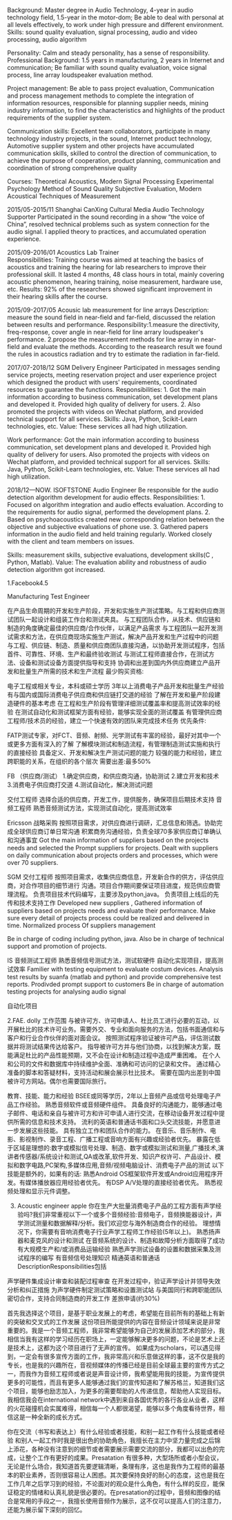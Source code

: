 Background: Master degree in Audio Technology, 4-year in audio technology field, 1.5-year in the motor-dom; Be able to deal with personal at all levels effectively, to work under high pressure and different environment.
Skills: sound quality evaluation, signal processing, audio and video processing, audio algorithm

Personality: Calm and steady personality, has a sense of responsibility.
Professional Background: 1.5 years in manufacturing, 2 years in Internet and communication; Be familiar with sound quality evaluation, voice signal process, line array loudspeaker evaluation method.

Project management: Be able to pass project evaluation, Communication and process management methods to complete the integration of information resources, responsible for planning supplier needs, mining industry information, to find the characteristics and highlights of the product requirements of the supplier system.

Communication skills: Excellent team collaborators, participate in many technology industry projects, in the sound, Internet product technology, Automotive supplier system and other projects have accumulated communication skills, skilled to control the direction of communication, to achieve the purpose of cooperation, product planning, communication and coordination of strong comprehensive quality






Courses: Theoretical Acoustics, Modern Signal Processing
Experimental Psychology Method of Sound Quality Subjective Evaluation, Modern Acoustical Techniques of Measurement

2015/05-2015/11 Shanghai CanXing Cultural Media Audio Technology Supporter
Participated in the sound recording in a show “the voice of China”, resolved technical problems such as system connection for the audio signal. I applied theory to practices, and accumulated operation experience. 

2015/09-2016/01  Acoustics Lab         Trainer                    
Responsibilities: Training course was aimed at teaching the basics of acoustics and training the hearing for lab researchers to improve their professional skill. It lasted 4 months, 48 class hours in total, mainly covering acoustic phenomenon, hearing training, noise measurement, hardware use, etc. 
Results: 92% of the researchers showed significant improvement in their hearing skills after the course.

2015/09-2017/05 Acousic lab   measurement for line arrays
Description: measure the sound field in near-field and far-field, discussed the relation between results and performance. 
Responsibility:1.measure the directivity, freq-response, cover angle in near-field for line arrary loudspeaker's performance. 
2.propose the measurement methods for line array in near-field and evaluate the methods. 
According to the reasearch result we found the rules in acoustics radiation and try to estimate the radiation in far-field.


2017/07-2018/12  SGM  Delivery Engineer
Participated in messages sending service projects, meeting reservation project and user experience project which designed the product with users' requirements, coordinated resources to guarantee the functions. 
Responsibilities: 1. Got the main information according to business communication, set development plans and developed it. Provided high quality of delivery for users. 2. Also promoted the projects with videos on Wechat platform, and provided technical support for all services. 
Skills: Java, Python, Scikit-Learn technologies, etc. 
Value: These services all had high utilization.


Work performance: Got the main information according to business communication, set development plans and developed it. Provided high quality of delivery for users. Also promoted the projects with videos on Wechat platform, and provided technical support for all services. 
Skills: Java, Python, Scikit-Learn technologies, etc. 
Value: These services all had high utilization.





2018/12—NOW.  ISOFTSTONE  Audio Engineer
Be responsible for the audio detection algorithm development for audio effects. 
Responsibilities: 1. Focused on algorithm integration and audio effects evaluation. According to the requirements for audio signal, performed the development plans. 2. Based on psychoacoustics created new corresponding relation between the objective and subjective evaluations of phone use. 3. Gathered papers information in the audio field and held training regularly. Worked closely with the client and team members on issues. 

Skills: measurement skills, subjective evaluations, development skills(C , Python, Matlab). 
Value: The evaluation ability and robustness of audio detection algorithm got increased.



1.Facebook4.5

Manufacturing Test Engineer

在产品生命周期的开发和生产阶段，开发和实施生产测试策略。与工程和供应商测试团队一起设计和组装工作台和测试夹具。
与工程团队合作，从技术、供应链和制造的角度确定最佳的供应商/合作伙伴，以满足产品需求
与工程团队一起开发测试需求和方法，在供应商现场实施生产测试，解决产品开发和生产过程中的问题
与工程、供应链、制造、质量和供应商团队直接沟通，以协助开发测试程序，包括首件、可靠性、环境、生产和最终验收测试
与测试工程师直接合作，在测试方法、设备和测试设备方面提供指导和支持
协调和出差到国内外供应商建立产品开发和批量生产所需的技术和生产流程
最少购买资格:


电子工程或相关专业，本科或硕士学历
3年以上消费电子产品开发和批量生产经验
有与国内或国际消费电子供应商和供应链打交道的经验
了解在开发和量产阶段建造硬件的基本考虑
在工程和生产阶段有管理详细测试覆盖率和提高测试效率的经验
在测试自动化和测试框架方面有经验，能够实现全面的测试覆盖
有管理供应商工程师/技术员的经验，建立一个快速有效的团队来完成技术任务
优先条件:


FATP测试专家，对FCT、音频、射频、光学测试有丰富的经验，最好对其中一个或更多方面有深入的了解
了解模块测试和制造流程，有管理制造测试实施和执行的直接经验
具备定义、开发和解决生产测试问题的能力
较强的能力和经验，建立跨职能的关系，在组织的各个层次
需要出差:最多50%

FB （供应商/测试）
1.确定供应商，和供应商沟通，协助测试
2.建立开发和技术
3.消费电子供应商打交道
4.测试自动化，解决测试问题

交付工程师
选择合适的供应商，开发工作，提供服务，确保项目后期技术支持
音频工程师
熟悉音频测试方法，实现测试自动化，提高测试效率


Ericsson  战略采购
按照项目需求，对供应商进行调研，汇总信息和筛选。协助完成全球供应商订单日常沟通
积累商务沟通经验，负责全球70多家供应商订单确认和沟通事宜
Got the main information of suppliers based on the projects needs and selected the 
Prompt suppliers for projects. Dealt with suppliers on daily communication about 
projects orders and processes, which were over 70 suppliers.

SGM 交付工程师
按照项目需求，收集供应商信息，开发新合作的供方，评估供应商，对合作项目的细节进行
沟通。项目合作期间要保证项目进度，规范供应商管理流程。
负责项目技术代码编写，主要涉及python,java。
负责项目上线后的先传和技术支持工作
Developed new suppliers , Gathered information of suppliers based on projects needs and evaluate their performance. 
Make sure every detail of projects process could be realized and delivered in time. Normalized process
Of suppliers management

Be in charge of coding including python, java. 
Also be in charge of technical support and promotion of projects.


IS 音频测试工程师
熟悉音频信号测试方法，测试软硬件
自动化实现项目，提高测试效率
Familier with testing equipment to evaluate costum devices.
Analysis test results by suanfa (matlab and python) and provide comprehensive test reports.
Prodivded prompt support to customers 
Be in charge of automation testing projects for analysing audio signal

自动化项目


2.FAE. dolly
工作范围
与被许可方、许可申请人、杜比员工进行必要的互动，以开展杜比的技术许可业务。需要外交、专业和面向服务的方法，包括书面通信和与客户和行业合作伙伴的面对面会议。
按照测试程序验证被许可产品，评估测试数据并将测试结果传达给客户。
指导被许可方并与他们协商，以找到解决方案，既能满足杜比的产品性能预期，又不会在设计和制造过程中造成严重困难。
在个人和公司的文件和数据库中持续维护全面、准确和可访问的记录和文件。
通过精心准备的脚本和答疑材料，支持活动和展会展示杜比技术。
需要在国内出差到中国被许可方网站。偶尔也需要国际旅行。


教育、技能、能力和经验
BSEE或同等学历，2年以上音频产品或信号处理电子产品工作经验。
熟悉音频软件或音频硬件组件。
具备良好的沟通能力，能够通过电子邮件、电话和亲自与被许可方和许可申请人进行交流，在移动设备开发过程中提供所需的信息和技术支持。
流利的英语和普通话书面和口头交流技能，并愿意进一步发展这些技能。
具有独立工作和团队合作的能力。
在音乐、音乐制作、电影、影视制作、录音工程、广播工程或音响方面有兴趣或经验者优先。
暴露在低于区域是理想的:数字或模拟信号处理、制造、数字或模拟测试和测量,广播技术,演讲者传感器/系统设计和测试,QA或改革,软件开发、知识产权许可、产品设计、模拟和数字电路,PC架构,多媒体应用,音频/视频电脑设计、消费电子产品的测试
以下技能是额外的，如果有的话:
熟悉Android OS框架软件开发或Android应用程序开发。有媒体播放器应用经验者优先。
有DSP A/V处理的直接经验者优先。
熟悉视频处理和显示元件调整。




3. Acoustic engineer  apple
你在生产大批量消费电子产品的工程方面有声学经验吗?我们非常重视以下一个或多个音频经验:音频电子，音频换能器设计，声学测试测量和数据解释/分析。我们欢迎您与海外制造商合作的经验。
理想情况下，你需要有音响消费电子行业声学工程师工作经验(5年以上)。
熟悉扬声器和麦克风的设计和测试
在音频系统的设计、制造和故障分析方面取得了成功
有大规模生产和/或消费品运输经验
熟悉声学测试设备的设置和数据采集及测试程序的编写
有音频信号处理知识
精通英语和普通话
DescriptionResponsibilities包括

声学硬件集成设计审查和装配过程审查
在开发过程中，验证声学设计并领导失效分析和纠正措施
为声学硬件制定测试策略和设置测试站
与美国同行和跨职能团队密切合作，支持合同制造商的开发工作
差旅申请(约30%)





首先我选择这个项目，是基于职业发展上的考虑，希望能在目前所有的基础上有新的突破和交叉式的工作发展
这份项目所能提供的内容在音频设计领域来说是非常重要的。我是一个音频工程师，我非常希望能够为自己的发展添加艺术的部分，我相信当我有这样的学习经历在职场上，一定能够解决更多的问题，不论是艺术上还是技术上，这都为这个项目进行了无声的宣传。
如果成为scholars，可以遇见得到，一定会有很多宣传方面的工作，我非常高兴和乐意做这样的事，这不仅是我的专长，也是我的兴趣所在，音视频媒体的传播已经是目前全球最主要的宣传方式之一，而我作为音频工程师或者说是声音设计师，我希望能用我的技能，为宣传提供更多的可能性，而且有更多人能够通过我们的宣传知道和了解苏格兰，知道我们这个项目，能够也励志加入，为更多的需要帮助的人传递信息，帮助他人实现目标。我相信我会在international network中遇到来自各国优秀的各行各业从业者，这样的火花碰撞机会实属难得，相信每一个人都很渴望，能够以多个角度看待世界，相信这是一种全新的成长方式。




你在交流（书写和表达上）有什么经验或者技能，和别一起工作有什么技能或者经验
和别人一起工作时我是很出色的协助角色，我擅长在主力中坚力量完成之后锦上添花，各种没有注意到的细节或者需要展示需要交流的部分，我都可以出色的完成，让整个工作有更好的成果。Presatation 有很多种，大型场所或者小型会议，无论是什么场合，我知道首先要逻辑清晰，条理有序，这也是我作为工程师的最基本的职业素养，否则很容易让人困惑。其次要保持良好的耐心的态度，这也是我在工作几年之后学习到的经验，不论面对的观众是什么角色，有什么样的反应，能保证稳定的情绪和认真礼貌是很必要的。在presatation的过程中，音频和图像的结合是常用的手段之一，我擅长使用音频作为展示，这不仅可以提高人们的注意力，还能为展示留下深刻的回忆。


